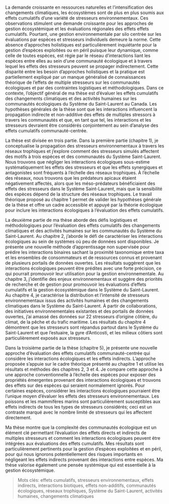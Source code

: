 La demande croissante en ressources naturelles et l’intensification des changements climatiques, les écosystèmes sont de plus en plus soumis aux effets cumulatifs d’une variété de stresseurs environnementaux. Ces observations stimulent une demande croissante pour les approches de gestion écosystémique et les évaluations régionales des effets effets cumulatifs. Pourtant, une gestion environnementale par silo centrée sur les évaluations par espèces et stresseurs individuels demeure la norme. Cette absence d’approches holistiques est particulièrement inquiétante pour la gestion d’espèces exploitées ou en péril puisque leur dynamique, comme celle de toutes espèces, est régie par le réseau d’interactions liant les espèces entre elles au sein d’une communauté écologique et à travers lequel les effets des stresseurs peuvent se propager indirectement. Cette disparité entre les besoin d’approches holistiques et la pratique est partiellement expliqué par un manque généralisé de connaissances théorique de l’effets de multiple stresseurs sur les communautés écologiques et par des contraintes logistiques et méthodologiques. Dans ce contexte, l’objectif général de ma thèse est d’évaluer les effets cumulatifs des changements climatiques et des activités humaines sur les communautés écologiques du Système du Saint-Laurent au Canada. Les hypothèses générales de la thèse sont que les interactions influencent la propagation indirecte et non-additive des effets de multiples stressors à travers les communautés et que, en tant que tel, les interactions et les stresseurs devraient être considérés conjointement au sein d’analyse des effets cumulatifs communauté-centrée.

La thèse est divisée en trois partie. Dans la première partie (chapitre 1), je conceptualise la propagation des stresseurs environnementaux à travers les réseaux trophiques et j’explore comment des stresseurs simulés affectent des motifs à trois espèces et des communautés du Système Saint-Laurent. Nous trouvons que négliger les interactions écologiques sous-estime systématiquement les effets des stresseurs et que les effets synergiques et antagonistes sont fréquents à l’échelle des réseaux trophiques. À l’échelle des réseaux, nous trouvons que les prédateurs apicaux étaient négativement affectés, alors que les méso-prédateurs bénéficiaient des effets des stresseurs dans le Système Saint-Laurent, mais que la sensibilité des espèces dépend de la structure des réseaux trophiques. Le travail théorique proposé au chapitre 1 permet de valider les hypothèses générale de la thèse et offre un cadre accessible et appuyé par la théorie écologique pour inclure les interactions écologiques à l’évaluation des effets cumulatifs.

La deuxième partie de ma thèse aborde des défis logistiques et méthodologiques pour l’évaluation des effets cumulatifs des changements climatiques et des activités humaines sur les communautés du Système du Saint-Laurent. Au chapitre 2, j’aborde le défi de caractériser les interactions écologiques au sein de systèmes où peu de données sont disponibles. Je présente une nouvelle méthode d’apprentissage non supervisée pour prédire les interactions binaires sachant la proximité taxonomique entre taxa et les ensembles de consommateurs et de ressources connus et provenant de plusieurs portails de données ouvertes. Les résultats suggèrent que les interactions écologiques peuvent être prédites avec une forte précision, ce qui pourrait promouvoir leur utilisation pour la gestion environnementale. Au chapitre 3, j’identifie des enjeux environnementaux et suggère des priorités de recherche et de gestion pour promouvoir les évaluations d’effets cumulatifs et la gestion écosystémique dans le Système du Saint-Laurent. Au chapitre 4, je caractérise la distribution et l’intensité de stresseurs environnementaux issus des activités humaines et des changements climatiques dans le Système du Saint-Laurent. À partir de collaborations, des initiatives environnementales existantes et des portails de données ouvertes, j’ai amassé des données sur 22 stresseurs d’origine côtière, du climat, de la pêche et du trafic maritime. Les résultats du chapitre 4 démontrent que les stresseurs sont répandus partout dans le Système du Saint-Laurent et que l’estuaire, la gyre d’Anticosti, et les milieux côtiers sont particulièrement exposés aux stresseurs.

Dans la troisième partie de la thèse (chapitre 5), je présente une nouvelle approche d’évaluation des effets cumulatifs communauté-centrée qui considère les interactions écologiques et les effets indirects. L’approche proposée s’appuie sur le cadre théorique présenté au chapitre 1 et utilise les résultats et méthodes des chapitres 2, 3 et 4. Je compare cette approche à une approche conventionnelle à l’échelle des espèces pour exposer des propriétés émergentes provenant des interactions écologiques et trouvons des effets sur des espèces qui seraient normalement ignorés. Pour certaines espèces, considérer les interactions écologiques pourraient être l’unique moyen d’évaluer les effets des stresseurs environnementaux. Les poissons et les mammifères marins sont particulièrement susceptibles aux effets indirects de tous les types de stresseurs considérés; ceci est un contraste marqué avec le nombre limité de stresseurs qui les affectent directement.

Ma thèse montre que la complexité des communautés écologique est un élément clé permettant l’évaluation des effets directs et indirects de multiples stresseurs et comment les interactions écologiques peuvent être intégrées aux évaluations des effets cumulatifs. Mes résultats sont particulièrement pertinents pour la gestion d’espèces exploitées et en péril, pour qui nous ignorons potentiellement des risques importants en négligeant les effets indirects provenant des interactions entre espèces. Ma thèse valorise également une pensée systémique qui est essentielle à la gestion écosystémique. 

> Mots clés: effets cumulatifs, stresseurs environnementaux, effets indirects, interactions biotiques, effets non-additifs, communautés écologiques, réseaux trophiques, Système du Saint-Laurent, activités humaines, changements climatiques
